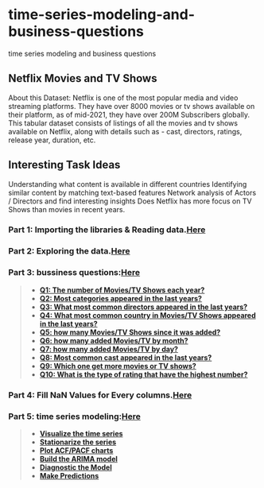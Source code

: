 # time-series-modeling-and-business-questions
time series modeling and business questions


## Netflix Movies and TV Shows
About this Dataset: Netflix is one of the most popular media and video streaming platforms. They have over 8000 movies or tv shows available on their platform, as of mid-2021, they have over 200M Subscribers globally. This tabular dataset consists of listings of all the movies and tv shows available on Netflix, along with details such as - cast, directors, ratings, release year, duration, etc.


## Interesting Task Ideas
Understanding what content is available in different countries
Identifying similar content by matching text-based features
Network analysis of Actors / Directors and find interesting insights
Does Netflix has more focus on TV Shows than movies in recent years.

### Part 1: Importing the libraries & Reading data.[Here](#Part-1:-Importing-the-libraries-&-Reading-data.)
### Part 2: Exploring the data.[Here](#Part-2:-Exploring-the-data.)
### Part 3: bussiness questions:[Here](#Part-3:-bussiness-questions:)
>* [**Q1: The number of Movies/TV Shows each year?**](#Q1:-The-number-of-Movies/TV-Shows-each-year?)
>* [**Q2: Most categories appeared in the last years?**](#Q2:-Most-categories-appeared-in-the-last-years?)
>* [**Q3: What most common directors appeared in the last years?**](#Q3:-What-most-common-directors-appeared-in-the-last-years?)
>* [**Q4: What most common country in Movies/TV Shows appeared in the last years?**](#Q4:-What-most-common-country-in-Movies/TV-Shows-appeared-in-the-last-years?)
>* [**Q5: how many Movies/TV Shows since it was added?**](#Q5:-how-many-Movies/TV-Shows-since-it-was-added?)
>* [**Q6: how many added Movies/TV by month?**](#Q6:-how-many-added-Movies/TV-by-month?)
>* [**Q7: how many added Movies/TV by day?**](#Q7:-how-many-added-Movies/TV-by-day?)
>* [**Q8: Most common cast appeared in the last years?**](#Q8:-Most-common-cast-appeared-in-the-last-years?)
>* [**Q9: Which one get more movies or TV shows?**](#Q9:-Which-one-get-more-movies-or-TV-shows?)
>* [**Q10: What is the type of rating that have the highest number?**](#Q10:-What-is-the-type-of-rating-that-have-the-highest-number?)

### Part 4: Fill NaN Values for Every columns.[Here](#Part-4:-Fill-NaN-Values-for-Every-columns.)
### Part 5: time series modeling:[Here](#Part-5:-time-series-modeling:)
>* [**Visualize the time series**](#Visualize-the-time-series)
>* [**Stationarize the series**](#Stationarize-the-series)
>* [**Plot ACF/PACF charts**](#Plot-ACF/PACF-charts)
>* [**Build the ARIMA model**](#Build-the-ARIMA-model)
>* [**Diagnostic the Model**](#Diagnostic-the-Model)
>* [**Make Predictions**](#Make-Predictions)
